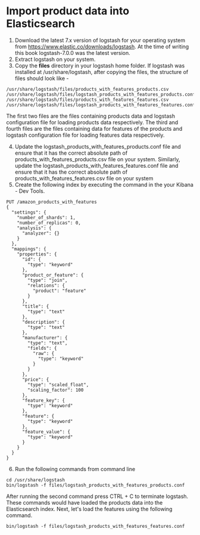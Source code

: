 # Import product data into Elasticsearch

1. Download the latest 7.x version of logstash for your operating system from https://www.elastic.co/downloads/logstash. At the time of writing this book logstash-7.0.0 was the latest version.
2. Extract logstash on your system.
3. Copy the <b>files</b> directory in your logstash home folder. If logstash was installed at /usr/share/logstash, after copying the files, the structure of files should look like -

```shell
/usr/share/logstash/files/products_with_features_products.csv
/usr/share/logstash/files/logstash_products_with_features_products.conf
/usr/share/logstash/files/products_with_features_features.csv
/usr/share/logstash/files/logstash_products_with_features_features.conf
```

The first two files are the files containing products data and logstash configuration file for loading products data respectively.
The third and fourth files are the files containing data for features of the products and logstash configuration file for loading features data respectively.

4. Update the logstash_products_with_features_products.conf file and ensure that it has the correct absolute path of products_with_features_products.csv file on your system. Similarly, update the logstash_products_with_features_features.conf file and ensure that it has the correct absolute path of products_with_features_features.csv file on your system
5. Create the following index by executing the command in the your Kibana - Dev Tools.

```shell
PUT /amazon_products_with_features
{
  "settings": {
    "number_of_shards": 1,
    "number_of_replicas": 0,
    "analysis": {
      "analyzer": {}
    }
  },
  "mappings": {
    "properties": {
      "id": {
        "type": "keyword"
      },
      "product_or_feature": {
        "type": "join",
        "relations": {
          "product": "feature"
        }
      },
      "title": {
        "type": "text"
      },
      "description": {
        "type": "text"
      },
      "manufacturer": {
        "type": "text",
        "fields": {
          "raw": {
            "type": "keyword"
          }
        }
      },
      "price": {
        "type": "scaled_float",
        "scaling_factor": 100
      },
      "feature_key": {
        "type": "keyword"
      },
      "feature": {
        "type": "keyword"
      },
      "feature_value": {
        "type": "keyword"
      }
    }
  }
}
```

6. Run the following commands from command line

```shell
cd /usr/share/logstash
bin/logstash -f files/logstash_products_with_features_products.conf
```

After running the second command press CTRL + C to terminate logstash. These commands would have loaded the products data into the Elasticsearch index. Next, let's load the features using the following command.

```shell
bin/logstash -f files/logstash_products_with_features_features.conf
```
